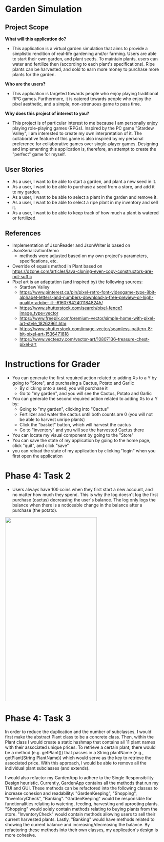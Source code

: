 # Garden Simulation

## Project Scope

**What will this application do?**
- This application is a virtual garden simulation that aims to provide a simplistic rendition of real-life gardening 
  and/or farming. Users are able to start their own garden, and plant seeds. To maintain plants, users can water and 
  fertilize then (according to each plant's specifications). Ripe plants can be harvested, and sold to earn more money
  to purchase more plants for the garden. 


**Who are the users?**
- This application is targeted towards people who enjoy playing traditional RPG games. Furthermore, it is catered towards people who
enjoy the pixel aesthetic, and a simple, non-strenuous game to pass time.
  

**Why does this project of interest to you?**

- This project is of particular interest to me because I am personally enjoy playing role-playing games (RPGs).
  Inspired by the PC game "Stardew Valley", I am interested to create my own interpretation of it. The collaborative 
  feature of this game is also inspired by my personal preference for collaborative games over single-player games. 
  Designing and implementing this application is, therefore, an attempt to create the "perfect" game for myself.

## User Stories
- As a user, I want to be able to start a garden, and plant a new seed in it.
- As a user, I want to be able to purchase a seed from a store, and add it to my garden.
- As a user, I want to be able to select a plant in the garden and remove it.
- As a user, I want to be able to select a ripe plant in my inventory and sell it. 
- As a user, I want to be able to keep track of how much a plant is watered or fertilized.

## References
- Implementation of JsonReader and JsonWriter is based on JsonSerializationDemo
  - methods were adjusted based on my own project's parameters, specifications, etc. 
- Override of equals method in Plant based on https://dzone.com/articles/java-cloning-even-copy-constructors-are-not-suffic
- Pixel art is an adaptation (and inspired by) the following sources:
  - Stardew Valley
  - https://www.pinterest.ca/pin/pixel-retro-font-videogame-type-8bit-alphabet-letters-and-numbers-download-a-free-preview-or-high-quality-adobe-ill--616078424011848245/
  - https://www.shutterstock.com/search/pixel-fence?image_type=vector
  - https://www.freepik.com/premium-vector/simple-home-with-pixel-art-style_18262961.htm
  - https://www.shutterstock.com/image-vector/seamless-pattern-8-bit-pixel-art-1536471818
  - https://www.vecteezy.com/vector-art/10807136-treasure-chest-pixel-art

# Instructions for Grader
- You can generate the first required action related to adding Xs to a Y by going to "Store", and purchasing a Cactus, Potato and Garlic
  - By clicking onto a seed, you will purchase it
  - Go to "my garden", and you will see the Cactus, Potato and Garlic
- You can generate the second required action related to adding Xs to a Y by: 
  - Going to "my garden", clicking into "Cactus"
  - Fertilizer and water the cactus until both counts are 0 (you will not be able to harvest unripe plants)
  - Click the "basket" button, which will harvest the cactus
  - Go to "inventory" and you will see the harvested Cactus there 
- You can locate my visual component by going to the "Store"
- You can save the state of my application by going to the home page, click "quit", and click "save"
- you can reload the state of my application by clicking "login" when you first open the application

# Phase 4: Task 2
- Users always have 100 coins when they first start a new account, and no matter how much they spend. This is why the
 log doesn't log the first purchase (cactus) decreasing the user's balance. The log only logs the balance when there is
a noticeable change in the balance after a purchase (the potato).

<img height="600" src="/Users/arieslee/IdeaProjects/project_v6l7y/Logging.png" width="300"/>

# Phase 4: Task 3
In order to reduce the duplication and the number of subclasses, I would first make the abstract Plant class to be a concrete
class. Then, within the Plant class I would create a static hashmap that contains all 11 plant names with their associated 
unique prices. To retrieve a certain plant, there would be a method (e.g. getPlant()) that passes in a String plantName (e.g., getPlant(String PlantName))
which would serve as the key to retrieve the associated price. With this approach, I would be able to remove all the individual 
plant subclasses (and extends). 

I would also refactor my GardenApp to adhere to the Single Responsibility Design heuristic. Currently, GardenApp contains all 
the methods that run my TUI and GUI. These methods can be refactored into the following classes to increase cohesion and
readability: "GardenKeeping", "Shopping", "InventoryCheck", "Banking". "GardenKeeping" would be responsible for functionalities relating
to watering, feeding, harvesting and uprooting plants. "Shopping" would solely contain methods relating to buying plants from 
the store. "InventoryCheck" would contain methods allowing users to sell their current harvested plants. Lastly,
"Banking" would have methods related to showing the current balance and increasing/decreasing the balance. By refactoring these methods
into their own classes, my application's design is more cohesive. 